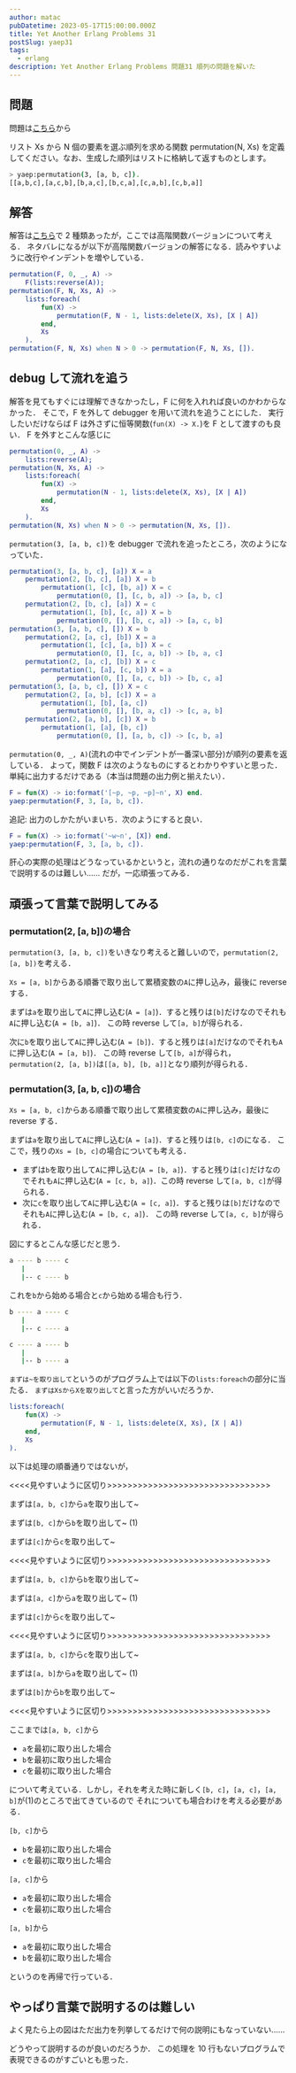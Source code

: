 ```yaml
---
author: matac
pubDatetime: 2023-05-17T15:00:00.000Z
title: Yet Another Erlang Problems 31
postSlug: yaep31
tags:
  - erlang
description: Yet Another Erlang Problems 問題31 順列の問題を解いた
---
```


## 問題

問題は[こちら](http://www.nct9.ne.jp/m_hiroi/func/yaep02.html#p31)から

リスト Xs から N 個の要素を選ぶ順列を求める関数 permutation(N, Xs) を定義してください。なお、生成した順列はリストに格納して返すものとします。

```bash
> yaep:permutation(3, [a, b, c]).
[[a,b,c],[a,c,b],[b,a,c],[b,c,a],[c,a,b],[c,b,a]]
```

## 解答

解答は[こちら](http://www.nct9.ne.jp/m_hiroi/func/yaep02.html#ans31)で 2 種類あったが，ここでは高階関数バージョンについて考える．
ネタバレになるが以下が高階関数バージョンの解答になる．読みやすいように改行やインデントを増やしている．

```erlang
permutation(F, 0, _, A) ->
    F(lists:reverse(A));
permutation(F, N, Xs, A) ->
    lists:foreach(
        fun(X) ->
            permutation(F, N - 1, lists:delete(X, Xs), [X | A])
        end,
        Xs
    ).
permutation(F, N, Xs) when N > 0 -> permutation(F, N, Xs, []).
```

## debug して流れを追う

解答を見てもすぐには理解できなかったし，F に何を入れれば良いのかわからなかった．
そこで，F を外して debugger を用いて流れを追うことにした．
実行したいだけならば F は外さずに恒等関数(`fun(X) -> X.`)を F として渡すのも良い．
F を外すとこんな感じに

```erlang
permutation(0, _, A) ->
    lists:reverse(A);
permutation(N, Xs, A) ->
    lists:foreach(
        fun(X) ->
            permutation(N - 1, lists:delete(X, Xs), [X | A])
        end,
        Xs
    ).
permutation(N, Xs) when N > 0 -> permutation(N, Xs, []).
```

`permutation(3, [a, b, c])`を debugger で流れを追ったところ，次のようになっていた．

```erlang
permutation(3, [a, b, c], [a]) X = a
    permutation(2, [b, c], [a]) X = b
        permutation(1, [c], [b, a]) X = c
            permutation(0, [], [c, b, a]) -> [a, b, c]
    permutation(2, [b, c], [a]) X = c
        permutation(1, [b], [c, a]) X = b
            permutation(0, [], [b, c, a]) -> [a, c, b]
permutation(3, [a, b, c], []) X = b
    permutation(2, [a, c], [b]) X = a
        permutation(1, [c], [a, b]) X = c
            permutation(0, [], [c, a, b]) -> [b, a, c]
    permutation(2, [a, c], [b]) X = c
        permutation(1, [a], [c, b]) X = a
            permutation(0, [], [a, c, b]) -> [b, c, a]
permutation(3, [a, b, c], []) X = c
    permutation(2, [a, b], [c]) X = a
        permutation(1, [b], [a, c])
            permutation(0, [], [b, a, c]) -> [c, a, b]
    permutation(2, [a, b], [c]) X = b
        permutation(1, [a], [b, c])
            permutation(0, [], [a, b, c]) -> [c, b, a]
```

`permutation(0, _, A)`(流れの中でインデントが一番深い部分)が順列の要素を返している．
よって，関数 F は次のようなものにするとわかりやすいと思った．単純に出力するだけである（本当は問題の出力例と揃えたい）．

```erlang
F = fun(X) -> io:format('[~p, ~p, ~p]~n', X) end.
yaep:permutation(F, 3, [a, b, c]).
```

追記: 出力のしかたがいまいち．次のようにすると良い．

```erlang
F = fun(X) -> io:format('~w~n', [X]) end.
yaep:permutation(F, 3, [a, b, c]).
```

肝心の実際の処理はどうなっているかというと，流れの通りなのだがこれを言葉で説明するのは難しい......
だが，一応頑張ってみる．

## 頑張って言葉で説明してみる

### permutation(2, \[a, b])の場合

`permutation(3, [a, b, c])`をいきなり考えると難しいので，`permutation(2, [a, b])`を考える．

`Xs = [a, b]`からある順番で取り出して累積変数の`A`に押し込み，最後に reverse する．

まずは`a`を取り出して`A`に押し込む(`A = [a]`)．すると残りは`[b]`だけなのでそれも`A`に押し込む(`A = [b, a]`)．
この時 reverse して`[a, b]`が得られる．

次に`b`を取り出して`A`に押し込む(`A = [b]`)．すると残りは`[a]`だけなのでそれも`A`に押し込む(`A = [a, b]`)．
この時 reverse して`[b, a]`が得られ，`permutation(2, [a, b])`は`[[a, b], [b, a]]`となり順列が得られる．

### permutation(3, \[a, b, c])の場合

`Xs = [a, b, c]`からある順番で取り出して累積変数の`A`に押し込み，最後に reverse する．

まずは`a`を取り出して`A`に押し込む(`A = [a]`)．すると残りは`[b, c]`のになる．
ここで，残りの`Xs = [b, c]`の場合についても考える．

- まずは`b`を取り出して`A`に押し込む(`A = [b, a]`)．すると残りは`[c]`だけなのでそれも`A`に押し込む(`A = [c, b, a]`)．この時 reverse して`[a, b, c]`が得られる．
- 次に`c`を取り出して`A`に押し込む(`A = [c, a]`)．すると残りは`[b]`だけなのでそれも`A`に押し込む(`A = [b, c, a]`)． この時 reverse して`[a, c, b]`が得られる．

図にするとこんな感じだと思う．

```bash
a ---- b ---- c
   |
   |-- c ---- b
```

これを`b`から始める場合と`c`から始める場合も行う．

```bash
b ---- a ---- c
   |
   |-- c ---- a

c ---- a ---- b
   |
   |-- b ---- a
```

`まずは~を取り出して`というのがプログラム上では以下の`lists:foreach`の部分に当たる．
`まずはXsからXを取り出して`と言った方がいいだろうか．

```erlang
lists:foreach(
    fun(X) ->
        permutation(F, N - 1, lists:delete(X, Xs), [X | A])
    end,
    Xs
).
```

以下は処理の順番通りではないが，

\<\<\<\<見やすいように区切り>>>>>>>>>>>>>>>>>>>>>>>>>>>>>>>>

まずは`[a, b, c]`から`a`を取り出して~

まずは`[b, c]`から`b`を取り出して~ (1)

まずは`[c]`から`c`を取り出して~

\<\<\<\<見やすいように区切り>>>>>>>>>>>>>>>>>>>>>>>>>>>>>>>>

まずは`[a, b, c]`から`b`を取り出して~

まずは`[a, c]`から`a`を取り出して~ (1)

まずは`[c]`から`c`を取り出して~

\<\<\<\<見やすいように区切り>>>>>>>>>>>>>>>>>>>>>>>>>>>>>>>>

まずは`[a, b, c]`から`c`を取り出して~

まずは`[a, b]`から`a`を取り出して~ (1)

まずは`[b]`から`b`を取り出して~

\<\<\<\<見やすいように区切り>>>>>>>>>>>>>>>>>>>>>>>>>>>>>>>>

ここまでは`[a, b, c]`から

- `a`を最初に取り出した場合
- `b`を最初に取り出した場合
- `c`を最初に取り出した場合

について考えている．しかし，それを考えた時に新しく`[b, c]`，`[a, c]`，`[a, b]`が(1)のところで出てきているので
それについても場合わけを考える必要がある．

`[b, c]`から

- `b`を最初に取り出した場合
- `c`を最初に取り出した場合

`[a, c]`から

- `a`を最初に取り出した場合
- `c`を最初に取り出した場合

`[a, b]`から

- `a`を最初に取り出した場合
- `b`を最初に取り出した場合

というのを再帰で行っている．

## やっぱり言葉で説明するのは難しい

よく見たら上の図はただ出力を列挙してるだけで何の説明にもなっていない......

どうやって説明するのが良いのだろうか．
この処理を 10 行もないプログラムで表現できるのがすごいとも思った．

